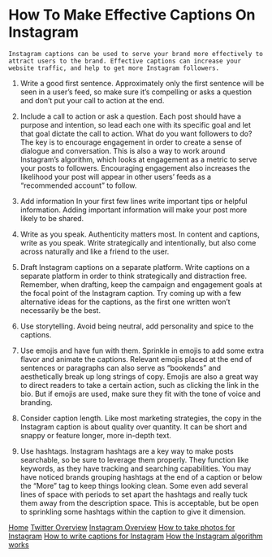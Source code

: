 # How To Make Effective Captions On Instagram



	Instagram captions can be used to serve your brand more effectively to attract users to the brand. Effective captions can increase your website traffic, and help to get more Instagram followers. 

1. Write a good first sentence.
Approximately only the first sentence will be seen in a user’s feed, so make sure it’s compelling or asks a question and don’t put your call to action at the end.

2. Include a call to action or ask a question.
Each post should have a purpose and intention, so lead each one with its specific goal and let that goal dictate the call to action. What do you want followers to do? The key is to encourage engagement in order to create a sense of dialogue and conversation. This is also a way to work around Instagram’s algorithm, which looks at engagement as a metric to serve your posts to followers. Encouraging engagement also increases the likelihood your post will appear in other users’ feeds as a “recommended account” to follow.

3. Add information
In your first few lines write important tips or helpful information. Adding important information will make your post more likely to be shared.

4. Write as you speak.
Authenticity matters most. In content and captions, write as you speak. Write strategically and intentionally, but also come across naturally and like a friend to the user.

5. Draft Instagram captions on a separate platform.
Write captions on a separate platform in order to think strategically and distraction free. Remember, when drafting, keep the campaign and engagement goals at the focal point of the Instagram caption. Try coming up with a few alternative ideas for the captions, as the first one written won’t necessarily be the best.

6. Use storytelling.
Avoid being neutral, add personality and spice to the captions. 

7. Use emojis and have fun with them.
Sprinkle in emojis to add some extra flavor and animate the captions. Relevant emojis placed at the end of sentences or paragraphs can also serve as “bookends” and aesthetically break up long strings of copy. Emojis are also a great way to direct readers to take a certain action, such as clicking the link in the bio. But if emojis are used, make sure they fit with the tone of voice and branding.

8. Consider caption length.
Like most marketing strategies, the copy in the Instagram caption is about quality over quantity. It can be short and snappy or feature longer, more in-depth text.

9. Use hashtags.
Instagram hashtags are a key way to make posts searchable, so be sure to leverage them properly. They function like keywords, as they have tracking and searching capabilities. You may have noticed brands grouping hashtags at the end of a caption or below the “More” tag to keep things looking clean. Some even add several lines of space with periods to set apart the hashtags and really tuck them away from the description space. This is acceptable, but be open to sprinkling some hashtags within the caption to give it dimension.

[Home](./README.md)
[Twitter Overview](./twitter-overview.md)
[Instagram Overview](./instagram-overview.md)
  [How to take photos for Instagram](./take-pics-for-insta.md)
  [How to write captions for Instagram](./write-captions-for-insta.md)
  [How the Instagram algorithm works](./algorithm-insta.md)
